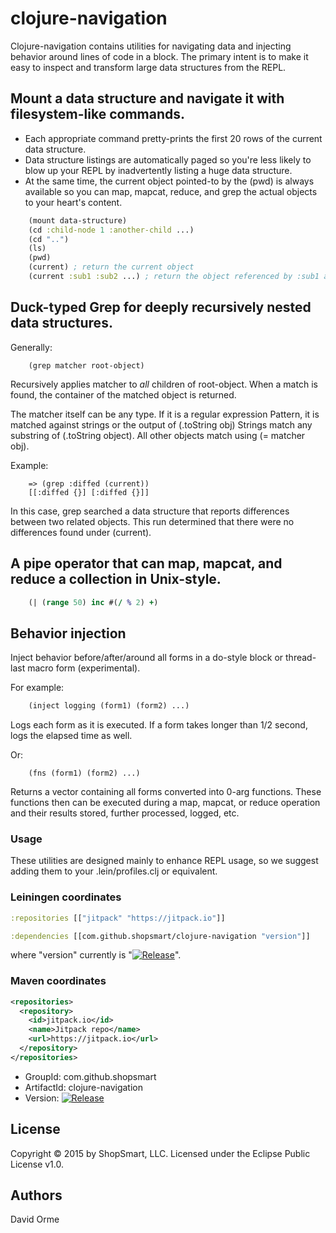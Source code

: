 # clojure-navigation #

Clojure-navigation contains utilities for navigating data and injecting behavior around
lines of code in a block.  The primary intent is to make it easy to inspect and transform
large data structures from the REPL.

## Mount a data structure and navigate it with filesystem-like commands.

* Each appropriate command pretty-prints the first 20 rows of the current data structure.
* Data structure listings are automatically paged so you're less likely to blow up your REPL
by inadvertently listing a huge data structure.
* At the same time, the current object pointed-to by the (pwd) is always available so you can
map, mapcat, reduce, and grep the actual objects to your heart's content.

```clojure
    (mount data-structure)
    (cd :child-node 1 :another-child ...)
    (cd "..")
    (ls)
    (pwd)
    (current) ; return the current object
    (current :sub1 :sub2 ...) ; return the object referenced by :sub1 and :sub2 from (current)
```

## Duck-typed Grep for deeply recursively nested data structures.

Generally:

```
    (grep matcher root-object)
```
Recursively applies matcher to *all* children of root-object.  When a match is found, the container
of the matched object is returned.

The matcher itself can be any type.  If it is a regular expression Pattern, it is matched against
strings or the output of (.toString obj) Strings match any substring of (.toString object).
All other objects match using (= matcher obj).

Example:

```
    => (grep :diffed (current))
    [[:diffed {}] [:diffed {}]]
```
In this case, grep searched a data structure that reports differences between two related objects.
This run determined that there were no differences found under (current).


## A pipe operator that can map, mapcat, and reduce a collection in Unix-style.

```clojure
    (| (range 50) inc #(/ % 2) +)
```

## Behavior injection

Inject behavior before/after/around all forms in a do-style block or thread-last
macro form (experimental).

For example:

```clojure
    (inject logging (form1) (form2) ...)
```

Logs each form as it is executed.  If a form takes longer than 1/2 second, logs the elapsed
time as well.

Or:

```
    (fns (form1) (form2) ...)
```

Returns a vector containing all forms converted into 0-arg functions.  These functions then
can be executed during a map, mapcat, or reduce operation and their results stored, further
processed, logged, etc.

### Usage

These utilities are designed mainly to enhance REPL usage, so we suggest adding them to your
.lein/profiles.clj or equivalent.

### Leiningen coordinates

```clojure
:repositories [["jitpack" "https://jitpack.io"]]

:dependencies [[com.github.shopsmart/clojure-navigation "version"]]
```

where "version" currently is "[![Release](http://jitpack.io/v/com.github.shopsmart/clojure-navigation.svg)](https://jitpack.io/#shopsmart/clojure-navigation)".

### Maven coordinates

```xml
<repositories>
  <repository>
    <id>jitpack.io</id>
	<name>Jitpack repo</name>
	<url>https://jitpack.io</url>
  </repository>
</repositories>
```

* GroupId: com.github.shopsmart
* ArtifactId: clojure-navigation
* Version: [![Release](http://jitpack.io/v/com.github.shopsmart/clojure-navigation.svg)](https://jitpack.io/#shopsmart/clojure-navigation)


## License

Copyright © 2015 by ShopSmart, LLC.  Licensed under the Eclipse Public License v1.0.

## Authors

David Orme
